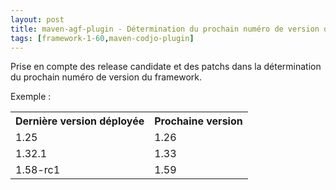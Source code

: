 ```yaml
---
layout: post
title: maven-agf-plugin - Détermination du prochain numéro de version du Framework
tags: [framework-1-60,maven-codjo-plugin]
---
```

Prise en compte des release candidate et des patchs dans la détermination du prochain numéro de version du framework.

Exemple :
<table>
<tr>
<th>Dernière version déployée</th><th>Prochaine version</th></tr>
<tr>
<td> 1.25 </td>
<td> 1.26 </td>
</tr>
<tr>
<td> 1.32.1 </td>
<td> 1.33 </td>
</tr>
<tr>
<td> 1.58-rc1 </td>
<td> 1.59 </td>
</tr>
</table>
